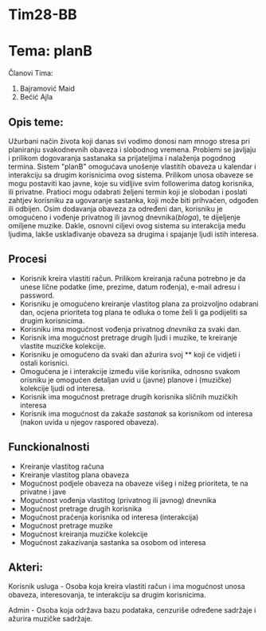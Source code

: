 ﻿# Tim28-BB

# Tema: planB

Članovi Tima:

1. Bajramović Maid
2. Bećić Ajla

## Opis teme:

Užurbani način života koji danas svi vodimo donosi nam mnogo stresa pri planiranju svakodnevnih obaveza i slobodnog vremena. Problemi se javljaju i prilikom dogovaranja sastanaka sa prijateljima i nalaženja pogodnog termina. Sistem "planB" omogućava unošenje vlastitih obaveza u kalendar i interakciju sa drugim korisnicima ovog sistema. Prilikom unosa obaveze se mogu postaviti kao javne, koje su vidljive svim followerima datog korisnika, ili privatne. Pratioci mogu odabrati željeni termin koji je slobodan i poslati zahtjev korisniku za ugovaranje sastanka, koji može biti prihvaćen, odgođen ili odbijen. Osim dodavanja obaveza za određeni dan, korisniku je omogućeno i vođenje privatnog ili javnog dnevnika(*bloga*), te dijeljenje omiljene muzike. Dakle, osnovni ciljevi ovog sistema su interakcija među ljudima, lakše usklađivanje obaveza sa drugima i spajanje ljudi istih interesa.

## Procesi

- Korisnik kreira vlastiti račun. Prilikom kreiranja računa potrebno je da unese lične podatke (ime, prezime, datum rođenja), e-mail adresu i password.
- Korisniku je omogućeno kreiranje vlastitog plana za proizvoljno odabrani dan, ocjena prioriteta tog plana te odluka o tome želi li ga podijeliti sa drugim korisnicima.
- Korisniku ima mogućnost vođenja privatnog *dnevnika* za svaki dan.
- Korisnik ima mogućnost pretrage drugih ljudi i muzike, te kreiranje vlastite muzičke kolekcije.
- Korisniku je omogućeno da svaki dan ažurira svoj ** koji će vidjeti i ostali korisnici.
- Omogućena je i interakcije između više korisnika, odnosno svakom orisniku je omogućen detaljan uvid u (javne) planove i (muzičke) kolekcije ljudi od interesa.
- Korisnik ima mogućnost pretrage drugih korisnika sličnih muzičkih interesa
- Korisnik ima mogućnost da zakaže *sastanak* sa korisnikom od interesa (nakon uvida u njegov raspored obaveza).

## Funckionalnosti

- Kreiranje vlastitog računa
- Kreiranje vlastitog plana obaveza
- Mogućnost podjele obaveza na obaveze višeg i nižeg prioriteta, te na privatne i jave
- Mogućnost vođenja vlastitog (privatnog ili javnog) dnevnika
- Mogućnost pretrage drugih korisnika
- Mogućnost praćenja korisnika od interesa (interakcija)
- Mogućnost pretrage muzike
- Mogućnost kreiranja muzičke kolekcije
- Mogućnost zakazivanja sastanka sa osobom od interesa

## Akteri:

Korisnik usluga - Osoba koja kreira vlastiti račun i ima mogućnost unosa obaveza, interesovanja, te interakciju sa drugim korisnicima.

Admin - Osoba koja održava bazu podataka, cenzuriše određene sadržaje i ažurira muzičke sadržaje.

